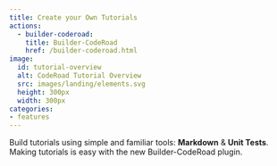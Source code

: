 ```yaml
---
title: Create your Own Tutorials
actions:
  - builder-coderoad:
    title: Builder-CodeRoad
    href: /builder-coderoad.html
image:
  id: tutorial-overview
  alt: CodeRoad Tutorial Overview
  src: images/landing/elements.svg
  height: 300px
  width: 300px
categories:
- features
---
```


Build tutorials using simple and familiar tools: **Markdown** & **Unit Tests**. Making tutorials is easy with the new Builder-CodeRoad plugin.
